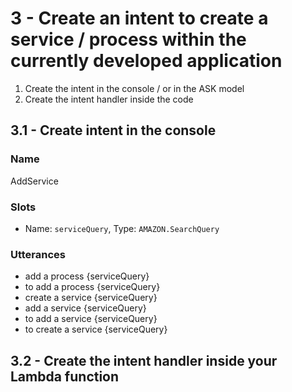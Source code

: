 # 3 - Create an intent to create a service / process within the currently developed application

1. Create the intent in the console / or in the ASK model
2. Create the intent handler inside the code

## 3.1 - Create intent in the console

### Name

AddService

### Slots

- Name: `serviceQuery`, Type: `AMAZON.SearchQuery`

### Utterances

- add a process {serviceQuery}
- to add a process {serviceQuery}
- create a service {serviceQuery}
- add a service {serviceQuery}
- to add a service {serviceQuery}
- to create a service {serviceQuery}

## 3.2 - Create the intent handler inside your Lambda function